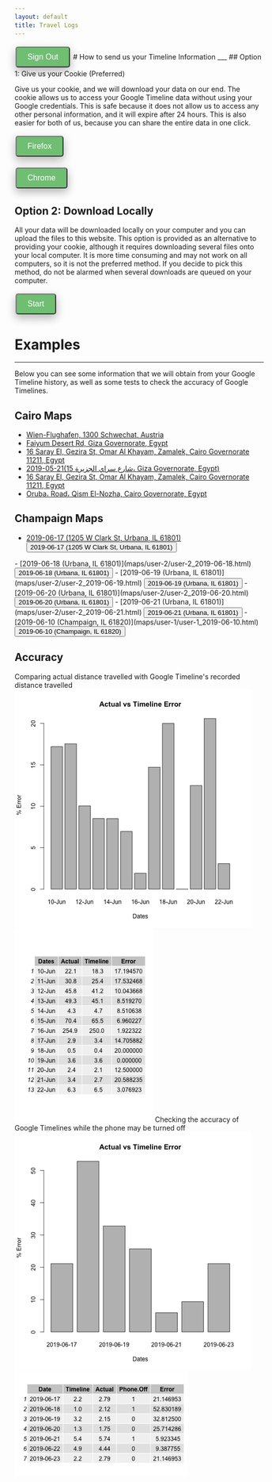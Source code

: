 ```yaml
---
layout: default
title: Travel Logs
---
```

<script type="text/javascript" src="https://code.jquery.com/jquery-3.4.0.min.js"></script>
<script src="https://apis.google.com/js/platform.js" async defer></script>
<!-- The core Firebase JS SDK is always required and must be listed first -->
<!-- <script src="/__/firebase/6.2.4/firebase-app.js"></script>
<script src="/__/firebase/6.2.4/firebase-auth.js"></script>
<script src="/__/firebase/6.2.4/firebase-firestore.js"></script>
<script src="/__/firebase/init.js"></script> -->
<script src="https://www.gstatic.com/firebasejs/6.2.4/firebase-app.js"></script>
<script src="https://www.gstatic.com/firebasejs/6.2.4/firebase-auth.js"></script>
<script src="https://www.gstatic.com/firebasejs/6.2.4/firebase-storage.js"></script>
<script>
 var submitted = false;
</script>
<!-- Place your kit's code here -->
<script src="https://kit.fontawesome.com/211dde5d51.js"></script>

<!-- **********************************************
     * TODO(DEVELOPER): Use your Client ID below. *
     ********************************************** -->

<!-- <meta name="google-signin-client_id" content="1060905353346-b38npddv13apf43pfdoin6cbht953j20.apps.googleusercontent.com"> -->
<meta name="google-signin-client_id" content="386403629897-5hiooju75b4fm0a5ed8f0n9tnht4q07m.apps.googleusercontent.com">
<meta name="google-signin-cookiepolicy" content="single_host_origin">
<meta name="google-signin-scope" content="profile email">
<div class="g-signin2" data-onsuccess="onSignIn"></div>
<button class="button" onclick="signOut()">Sign Out</button>
<style>
    .button {
        background-color: #4CAF50;  <!-- #1c87c9; -->
        border: none;
        color: white;
        padding: 10px 22px;
        text-align: center;
        font-size: 16px;
        margin: 4px 2px;
        opacity: 0.8;
        transition: 0.3s;
        cursor: pointer;
        border-radius: 5px;
        box-shadow: 0 8px 16px 0 rgba(0,0,0,0.2), 0 6px 20px 0 rgba(0,0,0,0.19);
    }
    a.button{
        background-color: #1c87c9;
    }
    .img {
        box-shadow: 0 4px 8px 0 rgba(0, 0, 0, 0.2), 0 6px 20px 0 rgba(0, 0, 0, 0.19);
    }
    .button:hover {
        opacity: 1
    }
</style>
# How to send us your Timeline Information
___
## Option 1: Give us your Cookie (Preferred)

Give us your cookie, and we will download your data on our end. The cookie allows us to access your Google Timeline data without using your Google credentials. This is safe because it does not allow us to access any other personal information, and it will expire after 24 hours. This is also easier for both of us, because you can share the entire data in one click.

<button value="b_f_0" class="button" onclick="reveal_hidden(this.value)"><i class="fab fa-firefox"></i>Firefox</button>
<div id="b_f_0" style="display:none">
    <br>
    <h3>Step 1:</h3>
    <p>
     Open a Browser (Google Chrome Recommended) and open the developer console windowby pressing Ctrl-Shift-i on Windows or Command-Option-i on Mac. You should see something like this on the right side of your screen. Navigate to the Network tab.
    </p>
    <img src="index_images/cookie_step1.png" class="img">
    <button value="b_f_1" class="button" onclick="reveal_hidden(this.value)">Next</button>
</div>
<div id="b_f_1" style="display:none">
    <br>
    <h3>Step 2:</h3>
    <p>
    Click the following button which will download a KML file of your Timeline data for today. Confirm that the following document appears in your Network tab.
    </p>
    <br><a href="https://www.google.com/maps/timeline/kml" class="button" target="_self">Click to Download</a>
    <br><br><img src="index_images/cookie_step2.png" class="img">
    <button value="b_f_2" class="button" onclick="reveal_hidden(this.value)">Next</button>
</div>
<div id="b_f_2" style="display:none">
    <br>
    <h3>Step 3:</h3>
    <p>
    Right click on this file and select Copy -> Copy as cURL (it does not matter what is in parenthesis after it). Paste the result in the text box below.
    </p>
    <img src="index_images/cookie_step3.png" class="img">
    <br>
    <br>
    <iframe id="gform" src="https://docs.google.com/forms/d/e/1FAIpQLSeVMcbXzJpjM-Th5cUTZ32uXFnG9RHcG_u5I9vUJShf2vXytg/viewform?embedded=true" width="100%" height="600" frameborder="0" marginheight="0" marginwidth="0">Loading...</iframe>
    <!-- <form name="gform" id="gform" enctype="text/plain" action="https://docs.google.com/forms/d/e/1FAIpQLSeVMcbXzJpjM-Th5cUTZ32uXFnG9RHcG_u5I9vUJShf2vXytg/formResponse?" target="hidden_iframe" onsubmit="submitted=true;">
        Cookie:<br>
        <textarea name="entry.1566566165" id="entry.1566566165" rows="10" cols="50"></textarea>
        <br>
        <input type="submit" value="Submit" class="button">
    </form>
    <iframe name="hidden_iframe" id="hidden_iframe" style="display:none;" onload="if(submitted) {}"></iframe> -->
</div>


<button value="b_c_0" class="button" onclick="reveal_hidden(this.value)"><i class="fab fa-chrome"></i>Chrome</button>
<div id="b_c_0" style="display:none">
    <br>
    <h3>Step 1:</h3>
    <p>
     Open a Browser (Google Chrome Recommended) and open the developer console windowby pressing Ctrl-Shift-i on Windows or Command-Option-i on Mac. You should see something like this on the right side of your screen. Navigate to the Network tab.
    </p>
    <img src="index_images/cookie_step1.png" class="img">
    <button value="b_c_1" class="button" onclick="reveal_hidden(this.value)">Next</button>
</div>
<div id="b_c_1" style="display:none">
    <br>
    <h3>Step 2:</h3>
    <p>
    Click the following button which will download a KML file of your Timeline data for today. Confirm that the following document appears in your Network tab.
    </p>
    <br><a href="https://www.google.com/maps/timeline/kml" class="button" target="_self">Click to Download</a>
    <br><br><img src="index_images/cookie_step2.png" class="img">
    <button value="b_c_2" class="button" onclick="reveal_hidden(this.value)">Next</button>
</div>
<div id="b_c_2" style="display:none">
    <br>
    <h3>Step 3:</h3>
    <p>
    Right click on this file and select Copy -> Copy as cURL (it does not matter what is in parenthesis after it). Paste the result in the text box below.
    </p>
    <img src="index_images/cookie_step3.png" class="img">
    <br>
    <br>
    <iframe id="gform" src="https://docs.google.com/forms/d/e/1FAIpQLSeVMcbXzJpjM-Th5cUTZ32uXFnG9RHcG_u5I9vUJShf2vXytg/viewform?embedded=true" width="100%" height="600" frameborder="0" marginheight="0" marginwidth="0">Loading...</iframe>
    <!-- <form name="gform" id="gform" enctype="text/plain" action="https://docs.google.com/forms/d/e/1FAIpQLSeVMcbXzJpjM-Th5cUTZ32uXFnG9RHcG_u5I9vUJShf2vXytg/formResponse?" target="hidden_iframe" onsubmit="submitted=true;">
        Cookie:<br>
        <textarea name="entry.1566566165" id="entry.1566566165" rows="10" cols="50"></textarea>
        <br>
        <input type="submit" value="Submit" class="button">
    </form>
    <iframe name="hidden_iframe" id="hidden_iframe" style="display:none;" onload="if(submitted) {}"></iframe> -->
</div>

## Option 2: Download Locally

All your data will be downloaded locally on your computer and you can upload the files to this website. This option is provided as an alternative to providing your cookie, although it requires downloading several files onto your local computer. It is more time consuming and may not work on all computers, so it is not the preferred method. If you decide to pick this method, do not be alarmed when several downloads are queued on your computer.

<button value="b_2_0" class="button" onclick="reveal_hidden(this.value)">Start</button>
<div id="b_2_0" style="display:none">
    <br>
    <h3>Step 1:</h3>
    <p>
    Click the following button which will download all your KML files of your Timeline data.
    </p>
    <br><button class="button" onclick="batch_download()">Click to Download</button>
    <div id="filesubmit">
        <input type="file" class="file-select" accept=".kml" multiple/>
        <button class="file-submit">SUBMIT</button>
    </div>
</div>






# Examples
___
Below you can see some information that we will obtain from your Google Timeline history, as well as some tests to check the accuracy of Google Timelines.

## Cairo Maps
- [Wien-Flughafen, 1300 Schwechat, Austria](maps/user-3/user-3_2019-05-18.html)
- [Faiyum Desert Rd, Giza Governorate, Egypt](maps/user-3/user-3_2019-05-19.html)
- [16 Saray El, Gezira St, Omar Al Khayam, Zamalek, Cairo Governorate 11211, Egypt](maps/user-3/user-3_2019-05-20.html)
- [2019-05-21(15 شارع سراي الجزيرة، Giza Governorate, Egypt)](maps/user-3/user-3_2019-05-21.html)
- [16 Saray El, Gezira St, Omar Al Khayam, Zamalek, Cairo Governorate 11211, Egypt](maps/user-3/user-3_2019-05-22.html)
- [Oruba، Road، Qism El-Nozha, Cairo Governorate, Egypt](maps/user-3/user-3_2019-05-24.html)

## Champaign Maps

- [2019-06-17 (1205 W Clark St, Urbana, IL 61801)](maps/user-2/user-2_2019-06-17.html)
<button value="div_2_0" onclick="toggle(this.value)">2019-06-17 (1205 W Clark St, Urbana, IL 61801)</button>
<div id="div_2_0" style="display:none">
<iframe src="maps/user-2/user-2_2019-06-17.html" height="400" width="49%"></iframe>
<img src="actual_maps/user-2/actual_6:17:19.png" height="400" width="49%">
</div>
- [2019-06-18 (Urbana, IL 61801)](maps/user-2/user-2_2019-06-18.html)
<button value="div_2_1" onclick="toggle(this.value)">2019-06-18 (Urbana, IL 61801)</button>
<div id="div_2_1" style="display:none">
<iframe src="maps/user-2/user-2_2019-06-18.html" height="400" width="49%"></iframe>
<img src="actual_maps/user-2/actual_6:18:19.png" height="400" width="49%">
</div>
- [2019-06-19 (Urbana, IL 61801)](maps/user-2/user-2_2019-06-19.html)
<button value="div_2_2" onclick="toggle(this.value)">2019-06-19 (Urbana, IL 61801)</button>
<div id="div_2_2" style="display:none">
<iframe src="maps/user-2/user-2_2019-06-19.html" height="400" width="49%"></iframe>
<img src="actual_maps/user-2/actual_6:19:19.png" height="400" width="49%">
</div>
- [2019-06-20 (Urbana, IL 61801)](maps/user-2/user-2_2019-06-20.html)
<button value="div_2_3" onclick="toggle(this.value)">2019-06-20 (Urbana, IL 61801)</button>
<div id="div_2_3" style="display:none">
<iframe src="maps/user-2/user-2_2019-06-20.html" height="400" width="49%"></iframe>
<img src="actual_maps/user-2/actual_6:20:19.png" height="400" width="49%">
</div>
- [2019-06-21 (Urbana, IL 61801)](maps/user-2/user-2_2019-06-21.html)
<button value="div_2_4" onclick="toggle(this.value)">2019-06-21 (Urbana, IL 61801)</button>
<div id="div_2_4" style="display:none">
<iframe src="maps/user-2/user-2_2019-06-21.html" height="400" width="49%"></iframe>
<img src="actual_maps/user-2/actual_6:21:19.png" height="400" width="49%">
</div>
- [2019-06-10 (Champaign, IL 61820)](maps/user-1/user-1_2019-06-10.html)
<button value="div_1_0" onclick="toggle(this.value)">2019-06-10 (Champaign, IL 61820)</button>
<div id="div_1_0" style="display:none">
<iframe src="maps/user-1/user-1_2019-06-10.html" height="400" width="49%"></iframe>
<img src="actual_maps/user-1/actual_6:10:19.png" height="400" width="49%">
</div>


## Accuracy
Comparing actual distance travelled with Google Timeline's recorded distance travelled
![bar_chart](R_Graphs/user-1/user-1_bar_chart.png)
![table](R_Graphs/user-1/user-1_table.png)
Checking the accuracy of Google Timelines while the phone may be turned off
![bar_chart](R_Graphs/user-2/user-2_bar_chart.png)
![table](R_Graphs/user-2/user-2_table.png)

<script src="./helper.js"></script>
